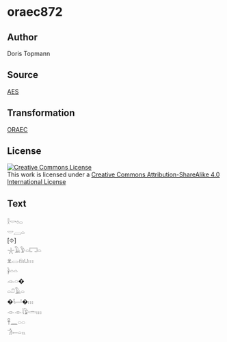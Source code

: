 # oraec872

## Author

Doris Topmann

## Source

[AES](https://github.com/simondschweitzer/aes)

## Transformation

[ORAEC](https://oraec.github.io/)

## License

<a rel="license" href="http://creativecommons.org/licenses/by-sa/4.0/"><img alt="Creative Commons License" style="border-width:0" src="https://i.creativecommons.org/l/by-sa/4.0/88x31.png" /></a><br />This work is licensed under a <a rel="license" href="http://creativecommons.org/licenses/by-sa/4.0/">Creative Commons Attribution-ShareAlike 4.0 International License</a>

## Text

𓎛𓎡𓏌𓏏<br>
𓎟𓐙𓏏<br>
[⯑]<br>
𓇼𓄿𓅱𓏏𓉐𓏏<br>
𓁷𓂋𓁶𓏤𓂓𓏥<br>
𓋀𓏏𓏏<br>
𓁹𓏏�<br>
𓏏𓍔𓄿𓏏<br>
�𓂡�𓏥<br>
𓁹𓁹𓇋𓅱𓏛𓏥<br>
𓋹𓈖𓏏𓏏<br>
𓀞𓍿𓏏𓏭<br>
